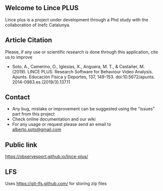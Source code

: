 ## Welcome to Lince PLUS    

Lince plus is a project under development through a Phd study with the collaboration of Inefc Catalunya.

## Article Citation

Please, if any use or scientific research is done through this application, cite us to improve

- Soto, A., Camerino, O., Iglesias, X., Anguera, M. T., & Castañer, M. (2019). LINCE PLUS: Research Software for Behaviour Video
Analysis. Apunts. Educación Física y Deportes, 137, 149-153. doi:10.5672/apunts. 2014-0983.es.(2019/3).137.11

## Contact

- Any bug, mistake or improvement can be suggested using the "issues" part from this project
- Check online documentation and our wiki 
- For any usage or request please send an email to alberto.soto@gmail.com

## Public link

https://observesport.github.io/lince-plus/

## LFS

Uses https://git-lfs.github.com/ for storing zip files
